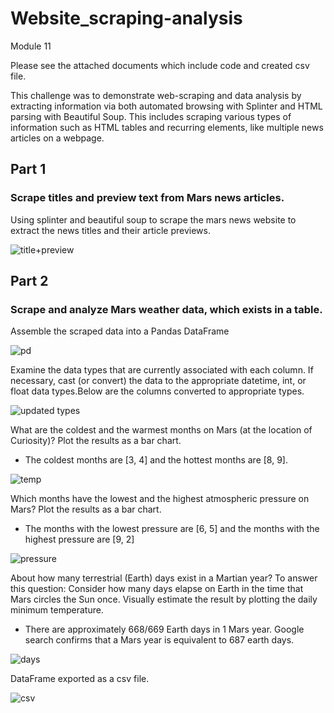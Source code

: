 # Website_scraping-analysis
Module 11

Please see the attached documents which include code and created csv file.

This challenge was to demonstrate web-scraping and data analysis by extracting information via both automated browsing with Splinter and HTML parsing with Beautiful Soup. This includes scraping various types of information such as HTML tables and recurring elements, like multiple news articles on a webpage.

## Part 1
### Scrape titles and preview text from Mars news articles.

Using splinter and beautiful soup to scrape the mars news website to extract the news titles and their article previews.

![title+preview](https://user-images.githubusercontent.com/120147552/225094347-09f81829-5d90-454e-8112-ab7c7e2d78c3.png)

## Part 2
### Scrape and analyze Mars weather data, which exists in a table.

Assemble the scraped data into a Pandas DataFrame

![pd](https://user-images.githubusercontent.com/120147552/225095795-c07f9f54-cfe4-4ee7-939f-b704d6f7185c.png)

Examine the data types that are currently associated with each column. If necessary, cast (or convert) the data to the appropriate datetime, int, or float data types.Below are the columns converted to appropriate types.

![updated types](https://user-images.githubusercontent.com/120147552/225096245-7bc2fc5d-ddc7-4e9b-872a-c3d52269b4be.png)

What are the coldest and the warmest months on Mars (at the location of Curiosity)? Plot the results as a bar chart.
*  The coldest months are [3, 4] and the hottest months are [8, 9].

![temp](https://user-images.githubusercontent.com/120147552/225097782-003003c8-c79e-435a-8c5f-628e78baa0b5.png)

Which months have the lowest and the highest atmospheric pressure on Mars? Plot the results as a bar chart.
*  The months with the lowest pressure are [6, 5] and the months with the highest pressure are [9, 2]

![pressure](https://user-images.githubusercontent.com/120147552/225098359-395b4bf2-a421-458e-a627-aee2bfc51b9b.png)

About how many terrestrial (Earth) days exist in a Martian year? To answer this question:
Consider how many days elapse on Earth in the time that Mars circles the Sun once.
Visually estimate the result by plotting the daily minimum temperature.
* There are approximately 668/669 Earth days in 1 Mars year. Google search confirms that a Mars year is equivalent to 687 earth days.

![days](https://user-images.githubusercontent.com/120147552/225098671-d1603075-1eb6-4dac-8fe2-c1c75893b308.png)

DataFrame exported as a csv file.

![csv](https://user-images.githubusercontent.com/120147552/225099158-2eb8ef9b-3281-4f35-8ba3-e7d836ba123e.png)
